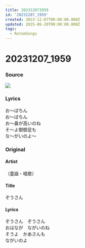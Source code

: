 ```yaml
---
title: 202312071959
id: '20231207_1959'
created: 2023-12-07T00:00:00.000Z
updated: 2025-06-20T00:00:00.000Z
tags:
  - RotomSongs
---
```

# 20231207_1959

### Source

![](https://x.com/Starlystrongest/status/1732716394708676821)

### Lyrics

お〜ばちん  
お〜ばちん  
お〜鼻が高いのね  
そ〜よ御御足も  
な〜がいのよ〜  

### Original

#### Artist

（童謡・唱歌）

#### Title

ぞうさん

#### Lyrics

ぞうさん　ぞうさん  
おはなが　ながいのね  
そうよ　かあさんも  
ながいのよ   



